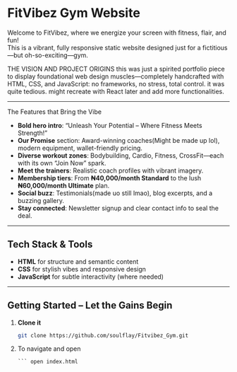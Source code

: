 # FitVibez Gym Website 

Welcome to FitVibez, where we energize your screen with fitness, flair, and fun!  
This is a vibrant, fully responsive static website designed just for a fictitious—but oh-so-exciting—gym.

THE VISION AND PROJECT ORIGINS
this was just a spirited portfolio piece to display foundational web design muscles—completely handcrafted with HTML, CSS, and JavaScript: no frameworks, no stress, total control. it was quite tedious.
might recreate with React later and add more functionalities.

---

The Features that Bring the Vibe

- **Bold hero intro**: “Unleash Your Potential – Where Fitness Meets Strength!”
- **Our Promise** section: Award-winning coaches(Might be made up lol), modern equipment, wallet-friendly pricing.
- **Diverse workout zones**: Bodybuilding, Cardio, Fitness, CrossFit—each with its own “Join Now” spark.
- **Meet the trainers**: Realistic coach profiles with vibrant imagery.
- **Membership tiers**: From **₦40,000/month Standard** to the lush **₦60,000/month Ultimate** plan.
- **Social buzz**: Testimonials(made uo still lmao), blog excerpts, and a buzzing gallery.
- **Stay connected**: Newsletter signup and clear contact info to seal the deal.

---

##  Tech Stack & Tools

- **HTML** for structure and semantic content  
- **CSS** for stylish vibes and responsive design  
- **JavaScript** for subtle interactivity (where needed)

---

##  Getting Started – Let the Gains Begin

1. **Clone it**  
   ```bash
   git clone https://github.com/soulflay/Fitvibez_Gym.git

2. To navigate and open
   ``` cd Fitvibez_Gym
   ``` open index.html




